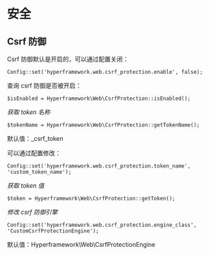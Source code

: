 # 安全
## Csrf 防御
Csrf 防御默认是开启的，可以通过配置关闭：
```.php
Config::set('hyperframework.web.csrf_protection.enable', false);
```
查询 csrf 防御是否被开启：
```.php
$isEnabled = Hyperframework\Web\CsrfProtection::isEnabled();
```

*获取 token 名称*

```.php
$tokenName = Hyperframework\Web\CsrfProtection::getTokenName();
```
默认值：_csrf_token

可以通过配置修改：
```.php
Config::set('hyperframework.web.csrf_protection.token_name', 'custom_token_name');
```

*获取 token 值*
```.php
$token = Hyperframework\Web\CsrfProtection::getToken();
```

*修改 csrf 防御引擎*
```.php
Config::set('hyperframework.web.csrf_protection.engine_class', 'CustomCsrfProtectionEngine');
```
默认值：Hyperframework\Web\CsrfProtectionEngine
